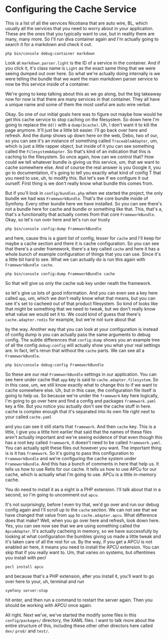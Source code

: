 # Configuring the Cache Service

This is
a list of all the services Nicotiana that are auto wire, BL, which usually all the
services that you need to worry about in your application. These are the ones that
you typically want to use, but in reality there are many, many more. So I'll run diva
container again and I'm actually going to search it for a markdown and check it out.

```terminal-silent
php bin/console debug:container markdown
```

Look at `markdown.parser.light` is the ID of a service in the container. And if you
click it, it's class name is `Light` as the exact same thing that we were seeing dumped
out over here. So what we're actually doing internally is we were telling the bundle
that we want the main markdown parser service to now be this service inside of a
container.

We're going to keep talking about this as we go along, but the big takeaway now for
now is that there are many services in that container. They all have a unique name
and some of them the most useful are auto wire verbal.

Okay. So one of our initial goals here was to figure out maybe how would he get this
cache service to stop caching on the filesystem. So down here I'm going to replace
the `dd()` with a `dump($cache)`. Uh, I don't want it to kill the page anymore. It'll just
be a little bit easier. I'll go back over here and refresh. And the dump shows up
down here on the web, Debo, two of our, so you can see it's an instance of something
called `TraceableAdapter`, um, which is just a little rapper object, but inside of it
you can see something called the `FilesystemAdapter`. So that's kind of an indication
that this is caching to the filesystem. So once again, how can we control that? How
could we tell whatever bundle is giving us this service, um, that we want to cache
somewhere else. And of course the real answer is you Google it, you go to
documentation, it's going to tell you exactly what kind of config T that you need to
use, uh, to modify this. But let's see if we configure it out ourself. First thing is
we don't really know what bundle this comes from.

But if you'll look in `config/bundles.php` when we started the project, the only
bundle we had was `FrameworkBundle`. That's the core bundle inside of Symfony. Every
other bundle here we have installed. So you can see there's not a bundle here for
cache and bundle or something like that. This, that's a, that's a functionality that
actually comes from that core `FrameworkBundle`. Okay, so let's run over here and
let's run our trusty

```terminal
php bin/console config:dump FrameworkBundle
```

and here, cause this is a giant list of config, lesser for `cache` and I'll keep for
maybe a cache section and there it is cache configuration. So you can see that
there's a under framework, there's a key called `cache` and here it has a whole bunch
of example configuration of things that you can use. Since it's a little bit hard to
see. What we can actually do is run this again with `FrameworkBundle cache`.

```terminal-silent
php bin/console config:dump FrameworkBundle cache
```

So that will give us only the cache sub key under neath the framework.

so let's give us lots of good information. And you can even see a key here called
`app`, um, which we don't really know what that means, but you can see it's set to
cacheed out of that product filesystem. So kind of looks like that might be something
that we need to tweak, but we don't really know what value we would set it to. We
could kind of guess that there's `cache.adapter.redis` for example, but
we're not sure about that

by the way. Another way that you can look at your configuration is instead of config
dump is you can actually pass the same arguments to debug config. The subtle
differences that `config:dump` shows you an example tree of all the config
`debug:config` will actually show you what your real settings are. In fact, let's rerun that
without the `cache` parts. We can see all a `FrameworkBundle`.

```terminal-silent
php bin/console debug:config FrameworkBundle
```

So these are our real
`FrameworkBundle` settings in our application. You can see here under cache that `app`
key is said to `cache.adapter.filesystem`. So in this case, um, we still
know exactly what to change this to if we want to cache somewhere else. Uh, but in
this case, the configuration file itself is going to help us. So because we're under
the `framework` key here logically, I'm going to go over here and find a config and
packages `framework.yaml` key a file. But you notice you actually don't see the cache
stuff in here. cache is complex enough that it's separated into its own file right
next to your called `cache.yaml`

and you can see it still starts that `framework`. And then `cache` key. This is a little,
I give you a little hint earlier that said that the names of these files aren't
actually important and we're seeing evidence of that even though this has a root key
called `framework`, it doesn't need to be called `framework.yaml`. You can actually split
these files out however you want. The important thing is is it has `framework`. So it's
going to pass this configuration to `FrameworkBundle` and we're configuring the cache
system under `FrameworkBundle`. And this has a bunch of comments in here that help us.
It tells us how to use Retis for our cache. It tells us how to use APCu for our
cache, which is actually what I'm going to use. APCu is a little in-memory cache.

You do need to install it as a eight is a PHP extension. I'll talk about that in a
second, so I'm going to uncomment out `apcu`.

It's not surprisingly, before I even try that, we'd go over and run our debug config
again and I'll scroll up to the `cache` section. We can not see that we have changed
that value from `app` to `cache.adapter.apcu`. What difference does that make? Well,
when you go over here and refresh, look down here. Yes, you can see now see that we
are using something called the `ApcuAdapter`. It's actually cacheing in memory, so we
have successfully by looking at what configuration the bumbles giving us made a
little tweak and it's taken care of all the rest for us. By the way, if you get a
APCU is not enabled air here, it means you need to install the APCU extension. You
can skip that if you really want to. Um, that varies on systems, but oftentimes you
install with pecl

```terminal
pecl install apcu
```

and because that's a PHP extension, after
you install it, you'll want to go over here to your, uh, terminal and run

```terminal
symfony server:stop
```

hit enter, and then run a command to restart the server again. Then
you should be working with APCU once again.

All right. Next we've, we've started the modify some files in this `config/packages/`
directory, the XAML files. I want to talk more about the entire structure of this,
including these other other directors here called `dev/` `prod/` and `test/`.
